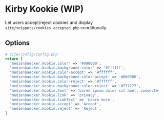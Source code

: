 # Kirby Kookie (WIP)

Let users accept/reject cookies and display `site/snippets/cookies_accepted.php` conditionally.

## Options

```php
# site/config/config.php
return [
  'medienbaecker.kookie.color' => '#000000',
  'medienbaecker.kookie.background-color' => '#ffffff',
  'medienbaecker.kookie.color-accept' => '#ffffff',
  'medienbaecker.kookie.background-color-accept' => '#000000',
  'medienbaecker.kookie.color-reject' => '#ffffff',
  'medienbaecker.kookie.background-color-reject' => '#777777',
  'medienbaecker.kookie.text' => 'Lorem ipsum dolor sit amet, consectetur adipisicing elit, sed do eiusmod tempor incididunt ut labore et dolore magna aliqua.',
  'medienbaecker.kookie.link' => 'privacy',
  'medienbaecker.kookie.linkText' => 'Learn more',
  'medienbaecker.kookie.accept' => 'Accept',
  'medienbaecker.kookie.reject' => 'Reject',
]

